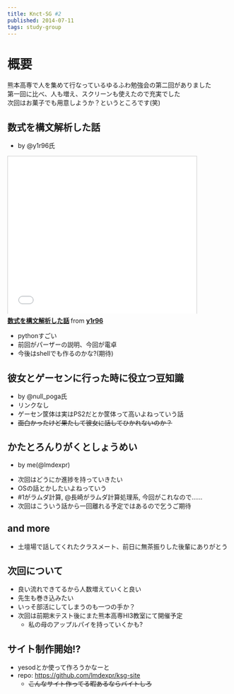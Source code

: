 ```yaml
---
title: Knct-SG #2
published: 2014-07-11
tags: study-group
---
```

# 概要
熊本高専で人を集めて行なっているゆるふわ勉強会の第二回がありました  
第一回に比べ、人も増え、スクリーンも使えたので充実でした  
次回はお菓子でも用意しようか？というところです(笑)  

## 数式を構文解析した話
* by @y1r96氏

<iframe src="//www.slideshare.net/slideshow/embed_code/36870669" width="427" height="356" frameborder="0" marginwidth="0" marginheight="0" scrolling="no" style="border:1px solid #CCC; border-width:1px 1px 0; margin-bottom:5px; max-width: 100%;" allowfullscreen> </iframe> <div style="margin-bottom:5px"> <strong> <a href="https://www.slideshare.net/ueno122y344u/2-36870669" title="数式を構文解析した話" target="_blank">数式を構文解析した話</a> </strong> from <strong><a href="http://www.slideshare.net/ueno122y344u" target="_blank">y1r96 </a></strong> </div>

* pythonすごい
* 前回がパーザーの説明、今回が電卓
* 今後はshellでも作るのかな?(期待)

## 彼女とゲーセンに行った時に役立つ豆知識
* by @null_poga氏
* リンクなし
* ゲーセン筐体は実はPS2だとか筐体って高いよねっていう話
* ~~面白かったけど果たして彼女に話してひかれないのか？~~

## かたとろんりがくとしょうめい
* by me(@lmdexpr)

<script async class="speakerdeck-embed" data-id="5e7515c0ebcf0131a3ad1ab3eb21a189" data-ratio="1.33333333333333" src="//speakerdeck.com/assets/embed.js"></script>

* 次回はどうにか進捗を持っていきたい
* OSの話とかしたいよねっていう
* #1がラムダ計算, @長崎がラムダ計算処理系, 今回がこれなので……
* 次回はこういう話から一回離れる予定ではあるので乞うご期待

## and more
* 土壇場で話してくれたクラスメート、前日に無茶振りした後輩にありがとう

## 次回について
* 良い流れできてるから人数増えていくと良い
* 先生も巻き込みたい
* いっそ部活にしてしまうのも一つの手か？
* 次回は前期末テスト後にまた熊本高専HI3教室にて開催予定
    * 私の母のアップルパイを持っていくかも?

## サイト制作開始!?
* yesodとか使って作ろうかなーと
* repo: https://github.com/lmdexpr/ksg-site
    * ~~こんなサイト作ってる暇あるならバイトしろ~~
